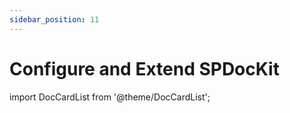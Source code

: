 ```yaml
---
sidebar_position: 11
---
```


# Configure and Extend SPDocKit

import DocCardList from '@theme/DocCardList';

<DocCardList />

